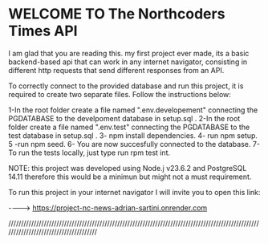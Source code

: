 # WELCOME TO The Northcoders Times API
 I am glad that you are reading this. my first project ever made, its a basic backend-based api that can work in any internet navigator, consisting in different http requests that send different responses from an API.

To correctly connect to the provided database and run this project, it is required to create two separate files. Follow the instructions below:

1-In the root folder create a file named ".env.developement" connecting the PGDATABASE to the develpoment database in setup.sql .
2-In the root folder create a file named ".env.test" connecting the PGDATABASE to the test database in setup.sql .
3- npm install dependencies.
4- run npm setup.
5 -run npm seed.
6- You are now succesfully connected to the database.
7- To run the tests locally, just type run rpm test int.

NOTE: this project was developed using Node.j v23.6.2 and PostgreSQL 14.11 therefore this would be a minimun but might not a must requirement.

To run this project in your internet navigator I will invite you to open this link:

----> https://project-nc-news-adrian-sartini.onrender.com

//////////////////////////////////////////////////////////////////////////////////////////////////////////////////////////////////////
